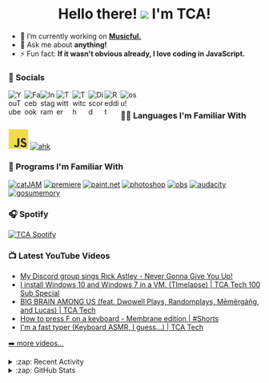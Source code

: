 <h1 align="center">Hello there! <img src="https://media.giphy.com/media/hvRJCLFzcasrR4ia7z/giphy.gif" width="32px"> I'm TCA!</h1>

- 🔭 I’m currently working on **[Musicful.](https://github.com/TCATech/Musicful)**
- 💬 Ask me about **anything!**
- ⚡ Fun fact: **If it wasn't obvious already, I love coding in JavaScript.**

### 💬 Socials
[<img align="left" alt="YouTube" width="32px" src="https://cdn.jsdelivr.net/npm/simple-icons@v5/icons/youtube.svg" />][yt]
[<img align="left" alt="Facebook" width="32px" src="https://cdn.jsdelivr.net/npm/simple-icons@v5/icons/facebook.svg" />][fb]
[<img align="left" alt="Instagram" width="32px" src="https://cdn.jsdelivr.net/npm/simple-icons@v5/icons/instagram.svg" />][insta]
[<img align="left" alt="Twitter" width="32px" src="https://cdn.jsdelivr.net/npm/simple-icons@v5/icons/twitter.svg" />][tweet]
[<img align="left" alt="Twitch" width="32px" src="https://cdn.jsdelivr.net/npm/simple-icons@v5/icons/twitch.svg" />][twitch]
[<img align="left" alt="Discord" width="32px" src="https://cdn.jsdelivr.net/npm/simple-icons@v5/icons/discord.svg" />][discord]
[<img align="left" alt="Reddit" width="32px" src="https://cdn.jsdelivr.net/npm/simple-icons@v5/icons/reddit.svg" />][reddit]
[<img align="left" alt="osu!" width="32px" src="https://cdn.jsdelivr.net/npm/simple-icons@v5/icons/osu.svg" />][osu]

<br />

### 👨‍💻 Languages I'm Familiar With

[<img src="https://raw.githubusercontent.com/devicons/devicon/master/icons/javascript/javascript-original.svg" alt="javascript" width="40" height="40"/>][javascript]
[<img src="https://i.imgur.com/tjPOPhB.png" alt="ahk" width="40" height="40"/>][ahk]


### 🔧 Programs I'm Familiar With

[<img src="https://cdn.betterttv.net/emote/5f1b0186cf6d2144653d2970/3x" alt="catJAM" width="40" height="40"/>][catJAM]
[<img src="https://upload.wikimedia.org/wikipedia/commons/thumb/4/40/Adobe_Premiere_Pro_CC_icon.svg/1200px-Adobe_Premiere_Pro_CC_icon.svg.png" alt="premiere" width="40" height="40"/>][premiere]
[<img src="https://content.invisioncic.com/r125076/monthly_2020_07/2128238399_paintneticon(6).png.4b20725c1c9d337627a3a03c9ae7adec.png" alt="paint.net" width="40" height="40"/>][paint]
[<img src="https://upload.wikimedia.org/wikipedia/commons/thumb/a/af/Adobe_Photoshop_CC_icon.svg/1200px-Adobe_Photoshop_CC_icon.svg.png" alt="photoshop" width="40" height="40"/>][photoshop]
[<img src="https://upload.wikimedia.org/wikipedia/commons/thumb/7/78/OBS.svg/1200px-OBS.svg.png" alt="obs" width="40" height="40"/>][obs]
[<img src="https://upload.wikimedia.org/wikipedia/commons/thumb/e/e2/Audacity_Logo_nofilter.svg/1024px-Audacity_Logo_nofilter.svg.png" alt="audacity" width="40" height="40"/>][audio]
[<img src="https://raw.githubusercontent.com/l3lackShark/gosumemory/master/out.ico" alt="gosumemory" width="40" height="40"/>][gosu]

### 🎧 Spotify

[<img src="https://spotifynp.vercel.app/api/spotify" alt="TCA Spotify"/>](https://open.spotify.com/user/9lnj1rcd8svfgkqkgab9fmpq9?si=fc6e56a4301c4773)

### 📺 Latest YouTube Videos

<!-- YOUTUBE:START -->
- [My Discord group sings Rick Astley - Never Gonna Give You Up!](https://www.youtube.com/watch?v=m8VguSwN2_Y)
- [I install Windows 10 and Windows 7 in a VM. &lpar;TImelapse&rpar; | TCA Tech 100 Sub Special](https://www.youtube.com/watch?v=0NpizZvKzr8)
- [BIG BRAIN AMONG US &lpar;feat. Dwowell Plays, Randomplays, Mēmërgàñg, and Lucas&rpar; | TCA Tech](https://www.youtube.com/watch?v=uBQC77sObqY)
- [How to press F on a keyboard - Membrane edition | #Shorts](https://www.youtube.com/watch?v=23LnpONVmOc)
- [I&#39;m a fast typer &lpar;Keyboard ASMR, I guess...&rpar; | TCA Tech](https://www.youtube.com/watch?v=jGQjQoyX3rk)
<!-- YOUTUBE:END -->

[➡️ more videos...][yt]

<details>
<summary>:zap: Recent Activity</summary>

<!--START_SECTION:activity-->
1. ❗️ Opened issue [#1](https://github.com/TCATech/Musicful/issues/1) in [TCATech/Musicful](https://github.com/TCATech/Musicful)
<!--END_SECTION:activity-->
</details>

<details>
<summary>:zap: GitHub Stats</summary>

<br />

[<img src="https://github-readme-stats.vercel.app/api?username=NotTCA&count_private=true&show_icons=true&theme=highcontrast&hide_border=true" alt="TCA's github stats" width="550px" />][stats]

[<img src="https://github-readme-stats.vercel.app/api/top-langs/?username=NotTCA&layout=compact&theme=highcontrast&hide_border=true" alt="Top Langs" width="350px" />][stats]
  
[<img src="https://activity-graph.herokuapp.com/graph?username=NotTCA&bg_color=000000&color=C1CB12&line=C1CB12&point=FFFB00&area=true&hide_border=true" alt="Top Langs" width="830px" />][graph]
</details>

<!-- Socials -->
[yt]: https://youtube.com/c/NotTCA
[fb]: https://facebook.com/tcatechyt
[insta]: https://instagram.com/NotTCA
[tweet]: https://twitter.com/imTCA_
[twitch]: https://twitch.tv/imTCA
[discord]: https://discord.com/invite/vCRYvPtZ2P
[reddit]: https://reddit.com/r/TCATech
[osu]: https://osu.ppy.sh/u/imTCA

<!-- Languages -->
[javascript]: https://en.wikipedia.org/wiki/JavaScript
[ahk]: https://autohotkey.com

<!-- Tools -->
[catJAM]: https://betterttv.com/emotes/5f1b0186cf6d2144653d2970
[premiere]: https://www.adobe.com/sea/products/premiere.html
[paint]: https://getpaint.net
[photoshop]: https://www.adobe.com/sea/products/photoshop.html
[obs]: https://obsproject.com
[audio]: https://audacityteam.org
[gosu]: https://github.com/l3lackShark/gosumemory

<!-- Other Links -->
[stats]: https://github.com/anuraghazra/github-readme-stats
[graph]: https://github.com/SubhamRaoniar28/github-readme-activity-graph
